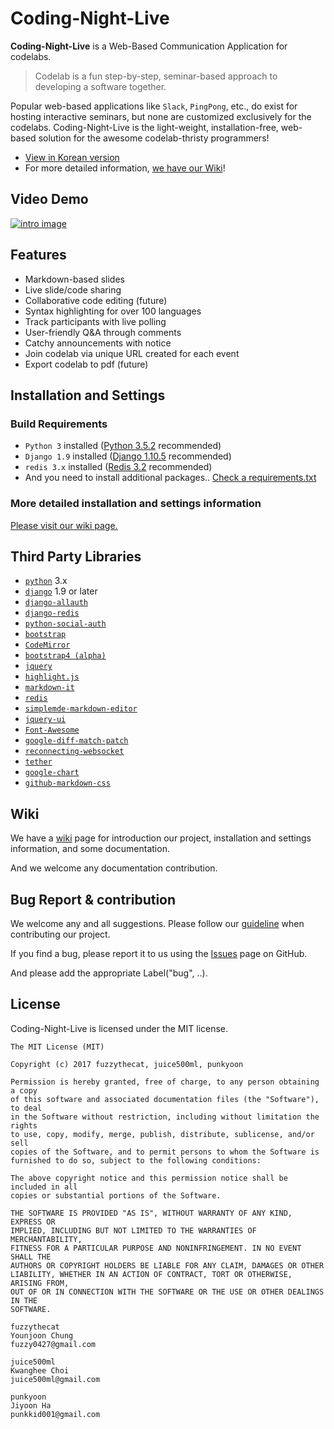 # Coding-Night-Live
**Coding-Night-Live** is a Web-Based Communication Application for codelabs.
> Codelab is a fun step-by-step, seminar-based approach to developing a software together. 

Popular web-based applications like `Slack`, `PingPong`, etc., do exist for hosting interactive seminars, but none are customized exclusively for the codelabs. Coding-Night-Live is the light-weight, installation-free, web-based solution for the awesome codelab-thristy programmers!

* [View in Korean version](https://github.com/dduk-ddak/coding-night-live/blob/master/docs/README.ko.md)
* For more detailed information, [we have our Wiki](https://github.com/dduk-ddak/coding-night-live/wiki)!

## Video Demo
[![intro image](https://github.com/dduk-ddak/coding-night-live/blob/master/docs/img/video_demo_intro.PNG)](https://youtu.be/-EFYUEsLLDo)

## Features
* Markdown-based slides
* Live slide/code sharing
* Collaborative code editing (future)
* Syntax highlighting for over 100 languages
* Track participants with live polling
* User-friendly Q&A through comments
* Catchy announcements with notice
* Join codelab via unique URL created for each event 
* Export codelab to pdf (future)

## Installation and Settings

### Build Requirements

* `Python 3` installed ([Python 3.5.2](https://www.python.org/downloads/release/python-352/) recommended)
* `Django 1.9` installed ([Django 1.10.5](https://www.djangoproject.com/download/) recommended)
* `redis 3.x` installed ([Redis 3.2](https://redis.io/download) recommended)
*  And you need to install additional packages.. [Check a requirements.txt](https://github.com/dduk-ddak/coding-night-live/blob/master/requirements.txt)

### More detailed installation and settings information

[Please visit our wiki page.](https://github.com/dduk-ddak/coding-night-live/wiki/2.-Installation-and-Settings)

## Third Party Libraries
* [`python`](https://www.python.org/) 3.x
* [`django`](https://github.com/django/django) 1.9 or later
* [`django-allauth`](https://github.com/pennersr/django-allauth)
* [`django-redis`](https://github.com/niwinz/django-redis)
* [`python-social-auth`](https://github.com/omab/python-social-auth)
* [`bootstrap`](https://github.com/twbs/bootstrap)
* [`CodeMirror`](https://github.com/codemirror/CodeMirror)
* [`bootstrap4 (alpha)`](https://v4-alpha.getbootstrap.com/)
* [`jquery`](https://github.com/jquery/jquery)
* [`highlight.js`](https://github.com/isagalaev/highlight.js)
* [`markdown-it`](https://github.com/markdown-it/markdown-it)
* [`redis`](https://github.com/antirez/redis)
* [`simplemde-markdown-editor`](https://github.com/NextStepWebs/simplemde-markdown-editor)
* [`jquery-ui`](https://github.com/jquery/jquery-ui)
* [`Font-Awesome`](https://github.com/FortAwesome/Font-Awesome)
* [`google-diff-match-patch`](https://code.google.com/p/google-diff-match-patch/)
* [`reconnecting-websocket`](https://github.com/joewalnes/reconnecting-websocket)
* [`tether`](https://github.com/HubSpot/tether/)
* [`google-chart`](https://github.com/GoogleWebComponents/google-chart)
* [`github-markdown-css`](https://github.com/sindresorhus/github-markdown-css)

## Wiki

We have a [wiki](https://github.com/dduk-ddak/coding-night-live/wiki) page for introduction our project, installation and settings information, and some documentation.

And we welcome any documentation contribution.

## Bug Report & contribution

We welcome any and all suggestions. Please follow our [guideline](https://github.com/dduk-ddak/coding-night-live/wiki/5.-Contributing) when contributing our project.

If you find a bug, please report it to us using the [Issues](https://github.com/dduk-ddak/coding-night-live/issues) page on GitHub.

And please add the appropriate Label("bug", ..).

## License
Coding-Night-Live is licensed under the MIT license.
```
The MIT License (MIT)

Copyright (c) 2017 fuzzythecat, juice500ml, punkyoon

Permission is hereby granted, free of charge, to any person obtaining a copy
of this software and associated documentation files (the "Software"), to deal
in the Software without restriction, including without limitation the rights
to use, copy, modify, merge, publish, distribute, sublicense, and/or sell
copies of the Software, and to permit persons to whom the Software is
furnished to do so, subject to the following conditions:

The above copyright notice and this permission notice shall be included in all
copies or substantial portions of the Software.

THE SOFTWARE IS PROVIDED "AS IS", WITHOUT WARRANTY OF ANY KIND, EXPRESS OR
IMPLIED, INCLUDING BUT NOT LIMITED TO THE WARRANTIES OF MERCHANTABILITY,
FITNESS FOR A PARTICULAR PURPOSE AND NONINFRINGEMENT. IN NO EVENT SHALL THE
AUTHORS OR COPYRIGHT HOLDERS BE LIABLE FOR ANY CLAIM, DAMAGES OR OTHER
LIABILITY, WHETHER IN AN ACTION OF CONTRACT, TORT OR OTHERWISE, ARISING FROM,
OUT OF OR IN CONNECTION WITH THE SOFTWARE OR THE USE OR OTHER DEALINGS IN THE
SOFTWARE.

fuzzythecat
Younjoon Chung
fuzzy0427@gmail.com

juice500ml
Kwanghee Choi
juice500ml@gmail.com

punkyoon
Jiyoon Ha
punkkid001@gmail.com
```

